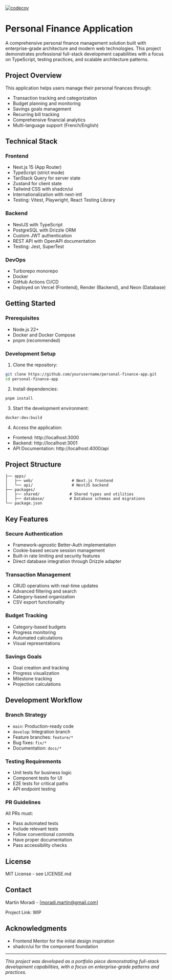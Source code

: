 [![codecov](https://codecov.io/gh/martinmoradi/finance-app/branch/main/graph/badge.svg)](https://codecov.io/gh/martinmoradi/finance-app)

# Personal Finance Application

A comprehensive personal finance management solution built with enterprise-grade architecture and modern web technologies.
This project demonstrates professional full-stack development capabilities with a focus on TypeScript, testing practices, and scalable architecture patterns.

## Project Overview

This application helps users manage their personal finances through:

- Transaction tracking and categorization
- Budget planning and monitoring
- Savings goals management
- Recurring bill tracking
- Comprehensive financial analytics
- Multi-language support (French/English)

## Technical Stack

### Frontend

- Next.js 15 (App Router)
- TypeScript (strict mode)
- TanStack Query for server state
- Zustand for client state
- Tailwind CSS with shadcn/ui
- Internationalization with next-intl
- Testing: Vitest, Playwright, React Testing Library

### Backend

- NestJS with TypeScript
- PostgreSQL with Drizzle ORM
- Custom JWT authentication
- REST API with OpenAPI documentation
- Testing: Jest, SuperTest

### DevOps

- Turborepo monorepo
- Docker
- GitHub Actions CI/CD
- Deployed on Vercel (Frontend), Render (Backend), and Neon (Database)

## Getting Started

### Prerequisites

- Node.js 22+
- Docker and Docker Compose
- pnpm (recommended)

### Development Setup

1. Clone the repository:

```bash
git clone https://github.com/yourusername/personal-finance-app.git
cd personal-finance-app
```

2. Install dependencies:

```bash
pnpm install
```

3. Start the development environment:

```bash
docker:dev:build
```

4. Access the application:

- Frontend: http://localhost:3000
- Backend: http://localhost:3001
- API Documentation: http://localhost:4000/api

## Project Structure

```
├── apps/
│   ├── web/                 # Next.js frontend
│   └── api/                 # NestJS backend
├── packages/
│   ├── shared/             # Shared types and utilities
│   ├── database/           # Database schemas and migrations
└── package.json
```

## Key Features

### Secure Authentication

- Framework-agnostic Better-Auth implementation
- Cookie-based secure session management
- Built-in rate limiting and security features
- Direct database integration through Drizzle adapter

### Transaction Management

- CRUD operations with real-time updates
- Advanced filtering and search
- Category-based organization
- CSV export functionality

### Budget Tracking

- Category-based budgets
- Progress monitoring
- Automated calculations
- Visual representations

### Savings Goals

- Goal creation and tracking
- Progress visualization
- Milestone tracking
- Projection calculations

## Development Workflow

### Branch Strategy

- `main`: Production-ready code
- `develop`: Integration branch
- Feature branches: `feature/*`
- Bug fixes: `fix/*`
- Documentation: `docs/*`

### Testing Requirements

- Unit tests for business logic
- Component tests for UI
- E2E tests for critical paths
- API endpoint testing

### PR Guidelines

All PRs must:

- Pass automated tests
- Include relevant tests
- Follow conventional commits
- Have proper documentation
- Pass accessibility checks

## License

MIT License - see LICENSE.md

## Contact

Martin Moradi - [moradi.martin@gmail.com]

Project Link: WIP

## Acknowledgments

- Frontend Mentor for the initial design inspiration
- shadcn/ui for the component foundation

---

_This project was developed as a portfolio piece demonstrating full-stack development capabilities, with a focus on enterprise-grade patterns and practices._
